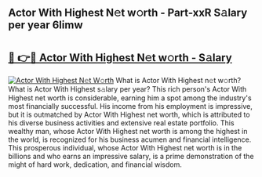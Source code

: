 ## Actor With Highest N𝚎t w𝚘rth - Part-xxR S𝚊lary per year 6limw

# <h2><a href="http://gc0a0w.nevu.top/?p=Actor+With+Highest">🔗 👉🔴 Actor With Highest N𝚎t w𝚘rth - S𝚊lary</a></h2>

[![Actor With Highest N𝚎t W𝚘rth](https://i.imgur.com/Oavwk0R.jpeg)](http://gc0a0w.nevu.top/?p=Actor+With+Highest)
What is Actor With Highest n𝚎t w𝚘rth? What is Actor With Highest s𝚊lary per year?
This rich person's Actor With Highest net worth is considerable, earning him a spot among the industry's most financially successful. His income from his employment is impressive, but it is outmatched by Actor With Highest net worth, which is attributed to his diverse business activities and extensive real estate portfolio. This wealthy man, whose Actor With Highest net worth is among the highest in the world, is recognized for his business acumen and financial intelligence. This prosperous individual, whose Actor With Highest net worth is in the billions and who earns an impressive salary, is a prime demonstration of the might of hard work, dedication, and financial wisdom.
